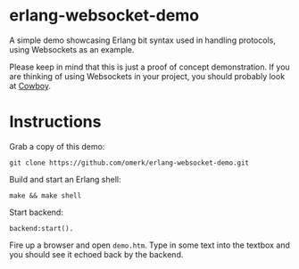 erlang-websocket-demo
=====================

A simple demo showcasing Erlang bit syntax used in handling protocols, using Websockets as an
example.

Please keep in mind that this is just a proof of concept demonstration. If you are thinking of
using Websockets in your project, you should probably look at
[Cowboy](https://github.com/extend/cowboy). 


# Instructions

Grab a copy of this demo:

    git clone https://github.com/omerk/erlang-websocket-demo.git

Build and start an Erlang shell:

    make && make shell

Start backend:

    backend:start().

Fire up a browser and open `demo.htm`. Type in some text into the textbox and you should see it
echoed back by the backend.

